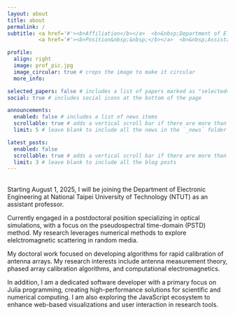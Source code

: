 ```yaml
---
layout: about
title: about
permalink: /
subtitle: <a href='#'><b>Affiliation</b></a>  <b>&nbsp;Department of Electronic Engineering, National Taipei University of Technology</b><br>
          <a href='#'><b>Position&nbsp;&nbsp;</b></a>  <b>&nbsp;Assistant Professor</b>

profile:
  align: right
  image: prof_pic.jpg
  image_circular: true # crops the image to make it circular
  more_info: 

selected_papers: false # includes a list of papers marked as "selected={true}"
social: true # includes social icons at the bottom of the page

announcements:
  enabled: false # includes a list of news items
  scrollable: true # adds a vertical scroll bar if there are more than 3 news items
  limit: 5 # leave blank to include all the news in the `_news` folder

latest_posts:
  enabled: false
  scrollable: true # adds a vertical scroll bar if there are more than 3 new posts items
  limit: 3 # leave blank to include all the blog posts
---
```


<br>
Starting August 1, 2025, I will be joining the Department of Electronic Engineering at National Taipei University of Technology (NTUT) as an assistant professor.

Currently engaged in a postdoctoral position specializing in optical simulations, with a focus on the pseudospectral time-domain (PSTD) method. My research leverages numerical methods to explore elelctromagnetic scattering in random media.

My doctoral work focused on developing algorithms for rapid calibration of antenna arrays. My research interests include antenna measurement theory, phased array calibration algorithms, and computational electromagnetics.

In addition, I am a dedicated software developer with a primary focus on Julia programming, creating high-performance solutions for scientific and numerical computing. I am also exploring the JavaScript ecosystem to enhance web-based visualizations and user interaction in research tools.
